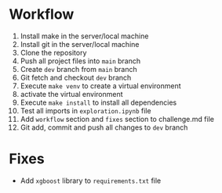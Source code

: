 
# Workflow
1. Install make in the server/local machine
2. Install git in the server/local machine
3. Clone the repository
4. Push all project files into `main` branch
5. Create `dev` branch from `main` branch
6. Git fetch and checkout `dev` branch
7. Execute `make venv` to create a virtual environment
8. activate the virtual environment
9. Execute `make install` to install all dependencies
10. Test all imports in `exploration.ipynb` file
11. Add `workflow` section and `fixes` section to challenge.md file
12. Git add, commit and push all changes to `dev` branch

# Fixes
* Add `xgboost` library to `requirements.txt` file